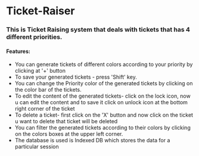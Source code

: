 # Ticket-Raiser
<h3>This is Ticket Raising system that deals with tickets that has 4 different priorities. </h3>

<h4>Features:</h4>
<ul>
  <li>You can generate tickets of different colors according to your priority by clicking at '+' button</li>
  <li> To save your generated tickets - press 'Shift' key.</li>
  <li> You can change the Priority color of the generated tickets by clicking on the color bar of the tickets.</li>
  <li> To edit the content of the generated tickets- click on the lock icon, now u can edit the content and to save it click on unlock icon at the bottom right corner of the ticket</li>
  <li> To delete a ticket- first click on the 'X' button and now click on the ticket u want to delete that ticket will be deleted </li>
  <li> You can filter the generated tickets according to their colors by clicking on the colors boxes at the upper left corner. </li>
  <li> The database is used is Indexed DB which stores the data for a particular session </li>
 </ul>
